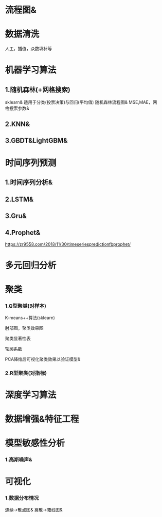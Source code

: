 # 流程图&


# 数据清洗

人工，插值，众数填补等



# 机器学习算法

## 1.随机森林(+网格搜索)
sklearn&
适用于分类(投票决策)与回归(平均值)
随机森林流程图&
MSE,MAE，网格搜索参数&

## 2.KNN&

## 3.GBDT&LightGBM&


# 时间序列预测

## 1.时间序列分析&

## 2.LSTM&

## 3.Gru&

## 4.Prophet&

https://zr9558.com/2018/11/30/timeseriespredictionfbprophet/



# 多元回归分析



# 聚类

### 1.Q型聚类(对样本)
K-means++算法(sklearn)

肘部图，聚类效果图

聚类显著性表

轮廓系数

PCA降维后可视化聚类效果以验证模型&
### 2.R型聚类(对指标)


# 深度学习算法



# 数据增强&特征工程


# 模型敏感性分析

### 1.高斯噪声&


# 可视化

### 1.数据分布情况

连续->散点图&   离散->箱线图&



